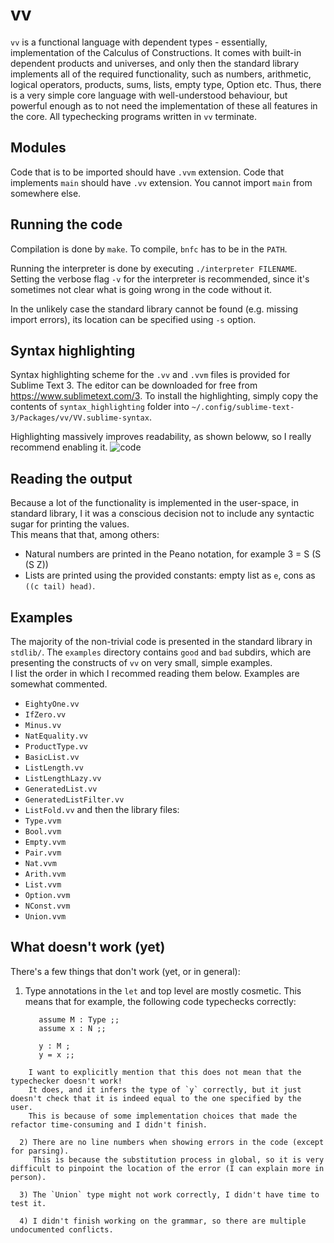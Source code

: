 # vv

`vv` is a functional language with dependent types - essentially, implementation of the Calculus of Constructions. 
It comes with built-in dependent products and universes, and only then the standard library implements all of the required functionality, such as numbers, arithmetic, logical operators, products, sums, lists, empty type, Option etc. Thus, there is a very simple core language with well-understood behaviour, but powerful enough as to not need the implementation of these all features in the core. All typechecking programs written in `vv` terminate.

## Modules
Code that is to be imported should have `.vvm` extension. Code that implements `main` should have `.vv` extension. You cannot import `main` from somewhere else.

## Running the code

Compilation is done by `make`. To compile, `bnfc` has to be in the `PATH`.

Running the interpreter is done by executing `./interpreter FILENAME`. Setting the verbose flag `-v` for the interpreter is recommended, since it's sometimes not clear what is going wrong in the code without it.

In the unlikely case the standard library cannot be found (e.g. missing import errors), its location can be specified using `-s` option.

## Syntax highlighting

Syntax highlighting scheme for the `.vv` and `.vvm` files is provided for Sublime Text 3. The editor can be downloaded for free from https://www.sublimetext.com/3. To install the highlighting, simply copy the contents of `syntax_highlighting` folder into `~/.config/sublime-text-3/Packages/vv/VV.sublime-syntax`.

Highlighting massively improves readability, as shown beloww, so I really recommend enabling it.
![code](https://github.com/inexxt/JPP/blob/master/vv/code.png?raw=true)

## Reading the output

Because a lot of the functionality is implemented in the user-space, in standard library, I it was a conscious decision not to include any syntactic sugar for printing the values.  
This means that that, among others:  
 - Natural numbers are printed in the Peano notation, for example 3 = S (S (S Z))
 - Lists are printed using the provided constants: empty list as `e`, cons as `((c tail) head)`.

## Examples
The majority of the non-trivial code is presented in the standard library in `stdlib/`. The `examples` directory contains `good` and `bad` subdirs, which are presenting the constructs of `vv` on very small, simple examples.  
I list the order in which I recommed reading them below. Examples are somewhat commented.
 - `EightyOne.vv`
 - `IfZero.vv`
 - `Minus.vv`
 - `NatEquality.vv`
 - `ProductType.vv`
 - `BasicList.vv`
 - `ListLength.vv`
 - `ListLengthLazy.vv`
 - `GeneratedList.vv`
 - `GeneratedListFilter.vv`
 - `ListFold.vv`
and then the library files:
 - `Type.vvm`
 - `Bool.vvm`
 - `Empty.vvm`
 - `Pair.vvm`
 - `Nat.vvm`
 - `Arith.vvm`
 - `List.vvm`
 - `Option.vvm`
 - `NConst.vvm`
 - `Union.vvm`


## What doesn't work (yet)

There's a few things that don't work (yet, or in general):
  1) Type annotations in the `let` and top level are mostly cosmetic. 
     This means that for example, the following code typechecks correctly:
     ```assume N : Type ;;
        assume M : Type ;;
        assume x : N ;;
        
        y : M ;
        y = x ;;
```
    I want to explicitly mention that this does not mean that the typechecker doesn't work! 
    It does, and it infers the type of `y` correctly, but it just doesn't check that it is indeed equal to the one specified by the user.
    This is because of some implementation choices that made the refactor time-consuming and I didn't finish.
  
  2) There are no line numbers when showing errors in the code (except for parsing). 
     This is because the substitution process in global, so it is very difficult to pinpoint the location of the error (I can explain more in person).

  3) The `Union` type might not work correctly, I didn't have time to test it.
  
  4) I didn't finish working on the grammar, so there are multiple undocumented conflicts.